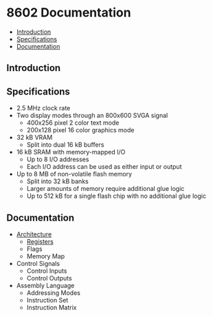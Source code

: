 # 8602 Documentation
- [Introduction](#intro)
- [Specifications](#specs)
- [Documentation](#docs)

<a name="intro"></a>
## Introduction

<a name="specs"></a>
## Specifications
- 2.5 MHz clock rate
- Two display modes through an 800x600 SVGA signal
	- 400x256 pixel 2 color text mode
	- 200x128 pixel 16 color graphics mode
- 32 kB VRAM
	- Split into dual 16 kB buffers
- 16 kB SRAM with memory-mapped I/O
	- Up to 8 I/O addresses
	- Each I/O address can be used as either input or output
- Up to 8 MB of non-volatile flash memory
	- Split into 32 kB banks
	- Larger amounts of memory require additional glue logic
	- Up to 512 kB for a single flash chip with no additional glue logic

<a name="docs"></a>
## Documentation
- [Architecture](./arch.md)
	- [Registers](./arch.md#regs)
	- Flags
	- Memory Map
- Control Signals
	- Control Inputs
	- Control Outputs
- Assembly Language
	- Addressing Modes
	- Instruction Set
	- Instruction Matrix
